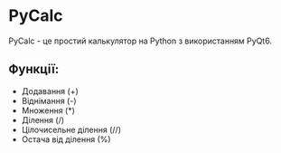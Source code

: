 # PyCalc

PyCalc - це простий калькулятор на Python з використанням PyQt6.

## Функції:
- Додавання (+)
- Віднімання (-)
- Множення (*)
- Ділення (/)
- Цілочисельне ділення (//)
- Остача від ділення (%)


